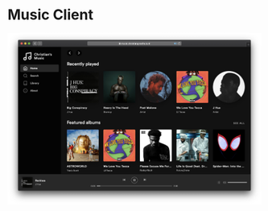 # Music Client

![screenshot](https://github.com/JuanGrooth/music-client/blob/master/media/screenshot.png?raw=true)
